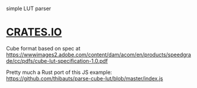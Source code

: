 simple LUT parser

# [CRATES.IO](https://crates.io/crates/lut_parser)

Cube format based on spec at https://wwwimages2.adobe.com/content/dam/acom/en/products/speedgrade/cc/pdfs/cube-lut-specification-1.0.pdf

Pretty much a Rust port of this JS example: https://github.com/thibauts/parse-cube-lut/blob/master/index.js


